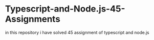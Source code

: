 # Typescript-and-Node.js-45-Assignments
in this repository i have solved 45 assignment of typescript and node.js
